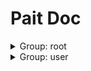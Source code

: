 # Pait Doc
<details><summary>Group: root</summary>

### Name: test_raise_tip



**Desc**:test pait raise tip

|Author|Status|func|summary|
|---|---|---|---|
|so1n|<font color=#DC143C>abandoned</font>|<abbr title="file:/home/so1n/github/pait/example/param_verify/starlette_example.py;line: 36">test_raise_tip</abbr>||
- Path: /api/raise_tip
- Method: POST
- Request:
    - Body Param

        |param name|type|default value|description|other|
        |---|---|---|---|---|
        |age|integer|**`Required`**|age|{'exclusiveMinimum': 1, 'exclusiveMaximum': 100}|
        |uid|integer|**`Required`**|user id|{'exclusiveMinimum': 10, 'exclusiveMaximum': 1000}|
        |user_name|string|**`Required`**|user name|{'maxLength': 4, 'minLength': 2}|
    - Header Param

        |param name|type|default value|description|other|
        |---|---|---|---|---|
        |content_type|string|**`Required`**|content-type||
- Response:

    - UserSuccessRespModel

        |status code|media type|description|
        |---|---|---|
        |200|application/json|success response|
        - Header
            {'cookie': 'xxx'}
        - Response Data

            |param name|type|default value|description|other|
            |---|---|---|---|---|
            |code|integer|0|api code||
            |data.age|integer|99|age|{'exclusiveMinimum': 1, 'exclusiveMaximum': 100}|
            |data.content_type|string|application/json|content-type||
            |data.uid|integer|666|user id|{'exclusiveMinimum': 10, 'exclusiveMaximum': 1000}|
            |data.user_name|string|mock_name|user name|{'maxLength': 10, 'minLength': 2}|
            |msg|string|success|api status msg||
        - Example Response Json Data

            ```json
            {
              "code": 0,
              "msg": "success",
              "data": {
                "uid": 666,
                "user_name": "mock_name",
                "age": 99,
                "sex": "man",
                "content_type": "application/json"
              }
            }
            ```

    - FailRespModel

        |status code|media type|description|
        |---|---|---|
        |200|application/json|fail response|
        - Response Data

            |param name|type|default value|description|other|
            |---|---|---|---|---|
            |code|integer|1|api code||
            |msg|string|fail|api status msg||
        - Example Response Json Data

            ```json
            {
              "code": 1,
              "msg": "fail"
            }
            ```


### Name: test_pait_model



**Desc**:Test Field

|Author|Status|func|summary|
|---|---|---|---|
|so1n|<font color=#00BFFF>test</font>|<abbr title="file:/home/so1n/github/pait/example/param_verify/starlette_example.py;line: 267">test_pait_model</abbr>||
- Path: /api/pait_model
- Method: POST
- Request:
    - Body Param

        |param name|type|default value|description|other|
        |---|---|---|---|---|
        |age|integer|**`Required`**|age|{'exclusiveMinimum': 1, 'exclusiveMaximum': 100}|
    - Header Param

        |param name|type|default value|description|other|
        |---|---|---|---|---|
        |user-agent|string|**`Required`**|user agent||
    - Query Param

        |param name|type|default value|description|other|
        |---|---|---|---|---|
        |uid|integer|**`Required`**|user id|{'exclusiveMinimum': 10, 'exclusiveMaximum': 1000}|
        |user_name|string|**`Required`**|user name|{'maxLength': 4, 'minLength': 2}|
- Response:

    - UserSuccessRespModel

        |status code|media type|description|
        |---|---|---|
        |200|application/json|success response|
        - Header
            {'cookie': 'xxx'}
        - Response Data

            |param name|type|default value|description|other|
            |---|---|---|---|---|
            |code|integer|0|api code||
            |data.age|integer|99|age|{'exclusiveMinimum': 1, 'exclusiveMaximum': 100}|
            |data.content_type|string|application/json|content-type||
            |data.uid|integer|666|user id|{'exclusiveMinimum': 10, 'exclusiveMaximum': 1000}|
            |data.user_name|string|mock_name|user name|{'maxLength': 10, 'minLength': 2}|
            |msg|string|success|api status msg||
        - Example Response Json Data

            ```json
            {
              "code": 0,
              "msg": "success",
              "data": {
                "uid": 666,
                "user_name": "mock_name",
                "age": 99,
                "sex": "man",
                "content_type": "application/json"
              }
            }
            ```

    - FailRespModel

        |status code|media type|description|
        |---|---|---|
        |200|application/json|fail response|
        - Response Data

            |param name|type|default value|description|other|
            |---|---|---|---|---|
            |code|integer|1|api code||
            |msg|string|fail|api status msg||
        - Example Response Json Data

            ```json
            {
              "code": 1,
              "msg": "fail"
            }
            ```


### Name: test_depend_contextmanager

|Author|Status|func|summary|
|---|---|---|---|
|so1n|<font color=#00BFFF>test</font>|<abbr title="file:/home/so1n/github/pait/example/param_verify/starlette_example.py;line: 315">test_depend_contextmanager</abbr>||
- Path: /api/check_depend_contextmanager
- Method: GET,HEAD
- Request:
    - Query Param

        |param name|type|default value|description|other|
        |---|---|---|---|---|
        |is_raise|boolean|False|None||
        |uid|integer|**`Required`**|user id|{'exclusiveMinimum': 10, 'exclusiveMaximum': 1000}|
- Response:

    - SuccessRespModel

        |status code|media type|description|
        |---|---|---|
        |200|application/json|success response|
        - Response Data

            |param name|type|default value|description|other|
            |---|---|---|---|---|
            |code|integer|0|api code||
            |msg|string|success|api status msg||
        - Example Response Json Data

            ```json
            {
              "code": 0,
              "msg": "success"
            }
            ```


### Name: test_depend_async_contextmanager

|Author|Status|func|summary|
|---|---|---|---|
|so1n|<font color=#00BFFF>test</font>|<abbr title="file:/home/so1n/github/pait/example/param_verify/starlette_example.py;line: 337">test_depend_async_contextmanager</abbr>||
- Path: /api/check_depend_async_contextmanager
- Method: GET,HEAD
- Request:
    - Query Param

        |param name|type|default value|description|other|
        |---|---|---|---|---|
        |is_raise|boolean|False|None||
        |uid|integer|**`Required`**|user id|{'exclusiveMinimum': 10, 'exclusiveMaximum': 1000}|
- Response:

    - SuccessRespModel

        |status code|media type|description|
        |---|---|---|
        |200|application/json|success response|
        - Response Data

            |param name|type|default value|description|other|
            |---|---|---|---|---|
            |code|integer|0|api code||
            |msg|string|success|api status msg||
        - Example Response Json Data

            ```json
            {
              "code": 0,
              "msg": "success"
            }
            ```


### Name: test_pre_depend_contextmanager

|Author|Status|func|summary|
|---|---|---|---|
|so1n|<font color=#00BFFF>test</font>|<abbr title="file:/home/so1n/github/pait/example/param_verify/starlette_example.py;line: 324">test_pre_depend_contextmanager</abbr>||
- Path: /api/check_pre_depend_contextmanager
- Method: GET,HEAD
- Request:
    - Query Param

        |param name|type|default value|description|other|
        |---|---|---|---|---|
        |is_raise|boolean|False|None||
        |uid|integer|**`Required`**|user id|{'exclusiveMinimum': 10, 'exclusiveMaximum': 1000}|
- Response:

    - SuccessRespModel

        |status code|media type|description|
        |---|---|---|
        |200|application/json|success response|
        - Response Data

            |param name|type|default value|description|other|
            |---|---|---|---|---|
            |code|integer|0|api code||
            |msg|string|success|api status msg||
        - Example Response Json Data

            ```json
            {
              "code": 0,
              "msg": "success"
            }
            ```


### Name: test_pre_depend_async_contextmanager

|Author|Status|func|summary|
|---|---|---|---|
|so1n|<font color=#00BFFF>test</font>|<abbr title="file:/home/so1n/github/pait/example/param_verify/starlette_example.py;line: 346">test_pre_depend_async_contextmanager</abbr>||
- Path: /api/check_pre_depend_async_contextmanager
- Method: GET,HEAD
- Request:
    - Query Param

        |param name|type|default value|description|other|
        |---|---|---|---|---|
        |is_raise|boolean|False|None||
        |uid|integer|**`Required`**|user id|{'exclusiveMinimum': 10, 'exclusiveMaximum': 1000}|
- Response:

    - SuccessRespModel

        |status code|media type|description|
        |---|---|---|
        |200|application/json|success response|
        - Response Data

            |param name|type|default value|description|other|
            |---|---|---|---|---|
            |code|integer|0|api code||
            |msg|string|success|api status msg||
        - Example Response Json Data

            ```json
            {
              "code": 0,
              "msg": "success"
            }
            ```


</details><details><summary>Group: user</summary>

### Name: test_get



**Desc**:Test Field

|Author|Status|func|summary|
|---|---|---|---|
|so1n|<font color=#32CD32>release</font>|<abbr title="file:/home/so1n/github/pait/example/param_verify/starlette_example.py;line: 95">test_get</abbr>||
- Path: /api/get/{age}
- Method: GET,HEAD
- Request:
    - Multiquery Param

        |param name|type|default value|description|other|
        |---|---|---|---|---|
        |multi_user_name|array|**`Required`**|user name|{'maxLength': 4, 'minLength': 2, 'items': {'type': 'string', 'minLength': 2, 'maxLength': 4}}|
    - Path Param

        |param name|type|default value|description|other|
        |---|---|---|---|---|
        |age|integer|**`Required`**|age||
    - Query Param

        |param name|type|default value|description|other|
        |---|---|---|---|---|
        |email|string|example@xxx.com|user email||
        |sex|enum|Only choose from: `man`,`woman`|sex|{'enum': ['man', 'woman']}|
        |uid|integer|**`Required`**|user id|{'exclusiveMinimum': 10, 'exclusiveMaximum': 1000}|
        |user_name|string|**`Required`**|user name|{'maxLength': 4, 'minLength': 2}|
- Response:

    - UserSuccessRespModel2

        |status code|media type|description|
        |---|---|---|
        |200|application/json|success response|
        - Header
            {'cookie': 'xxx'}
        - Response Data

            |param name|type|default value|description|other|
            |---|---|---|---|---|
            |code|integer|0|api code||
            |data.age|integer|**`Required`**|age|{'exclusiveMinimum': 1, 'exclusiveMaximum': 100, 'example': 99}|
            |data.email|string|**`Required`**|user email|{'example': 'example@so1n.me'}|
            |data.multi_user_name|array|**`Required`**|user name|{'maxLength': 4, 'minLength': 2, 'example': ('mock_name',), 'items': {'type': 'string', 'minLength': 2, 'maxLength': 4}}|
            |data.uid|integer|**`Required`**|user id|{'exclusiveMinimum': 10, 'exclusiveMaximum': 1000, 'example': 666}|
            |data.user_name|string|**`Required`**|user name|{'maxLength': 10, 'minLength': 2, 'example': 'mock_name'}|
            |msg|string|success|api status msg||
        - Example Response Json Data

            ```json
            {
              "code": 0,
              "msg": "success",
              "data": {
                "uid": 666,
                "user_name": "mock_name",
                "multi_user_name": [],
                "sex": "man",
                "age": 99,
                "email": "example@so1n.me"
              }
            }
            ```

    - FailRespModel

        |status code|media type|description|
        |---|---|---|
        |200|application/json|fail response|
        - Response Data

            |param name|type|default value|description|other|
            |---|---|---|---|---|
            |code|integer|1|api code||
            |msg|string|fail|api status msg||
        - Example Response Json Data

            ```json
            {
              "code": 1,
              "msg": "fail"
            }
            ```


### Name: test_mock



**Desc**:Test Field

|Author|Status|func|summary|
|---|---|---|---|
|so1n|<font color=#32CD32>release</font>|<abbr title="file:/home/so1n/github/pait/example/param_verify/starlette_example.py;line: 127">test_mock</abbr>||
- Path: /api/mock/{age}
- Method: GET,HEAD
- Request:
    - Multiquery Param

        |param name|type|default value|description|other|
        |---|---|---|---|---|
        |multi_user_name|array|**`Required`**|user name|{'maxLength': 4, 'minLength': 2, 'items': {'type': 'string', 'minLength': 2, 'maxLength': 4}}|
    - Path Param

        |param name|type|default value|description|other|
        |---|---|---|---|---|
        |age|integer|**`Required`**|age||
    - Query Param

        |param name|type|default value|description|other|
        |---|---|---|---|---|
        |email|string|example@xxx.com|user email||
        |sex|enum|Only choose from: `man`,`woman`|sex|{'enum': ['man', 'woman']}|
        |uid|integer|**`Required`**|user id|{'exclusiveMinimum': 10, 'exclusiveMaximum': 1000}|
        |user_name|string|**`Required`**|user name|{'maxLength': 4, 'minLength': 2}|
- Response:

    - UserSuccessRespModel2

        |status code|media type|description|
        |---|---|---|
        |200|application/json|success response|
        - Header
            {'cookie': 'xxx'}
        - Response Data

            |param name|type|default value|description|other|
            |---|---|---|---|---|
            |code|integer|0|api code||
            |data.age|integer|**`Required`**|age|{'exclusiveMinimum': 1, 'exclusiveMaximum': 100, 'example': 99}|
            |data.email|string|**`Required`**|user email|{'example': 'example@so1n.me'}|
            |data.multi_user_name|array|**`Required`**|user name|{'maxLength': 4, 'minLength': 2, 'example': ('mock_name',), 'items': {'type': 'string', 'minLength': 2, 'maxLength': 4}}|
            |data.uid|integer|**`Required`**|user id|{'exclusiveMinimum': 10, 'exclusiveMaximum': 1000, 'example': 666}|
            |data.user_name|string|**`Required`**|user name|{'maxLength': 10, 'minLength': 2, 'example': 'mock_name'}|
            |msg|string|success|api status msg||
        - Example Response Json Data

            ```json
            {
              "code": 0,
              "msg": "success",
              "data": {
                "uid": 666,
                "user_name": "mock_name",
                "multi_user_name": [],
                "sex": "man",
                "age": 99,
                "email": "example@so1n.me"
              }
            }
            ```

    - FailRespModel

        |status code|media type|description|
        |---|---|---|
        |200|application/json|fail response|
        - Response Data

            |param name|type|default value|description|other|
            |---|---|---|---|---|
            |code|integer|1|api code||
            |msg|string|fail|api status msg||
        - Example Response Json Data

            ```json
            {
              "code": 1,
              "msg": "fail"
            }
            ```


### Name: test_check_param



**Desc**:Test check param

|Author|Status|func|summary|
|---|---|---|---|
|so1n|<font color=#32CD32>release</font>|<abbr title="file:/home/so1n/github/pait/example/param_verify/starlette_example.py;line: 160">test_check_param</abbr>||
- Path: /api/check_param
- Method: GET,HEAD
- Request:
    - Query Param

        |param name|type|default value|description|other|
        |---|---|---|---|---|
        |age|integer|**`Required`**|age|{'exclusiveMinimum': 1, 'exclusiveMaximum': 100}|
        |alias_user_name|string|None|user name|{'maxLength': 4, 'minLength': 2}|
        |birthday|string|None|birthday||
        |email|string|example@xxx.com|user email||
        |sex|enum|Only choose from: `man`,`woman`|sex|{'enum': ['man', 'woman']}|
        |uid|integer|**`Required`**|user id|{'exclusiveMinimum': 10, 'exclusiveMaximum': 1000}|
        |user_name|string|None|user name|{'maxLength': 4, 'minLength': 2}|
- Response:

    - UserSuccessRespModel2

        |status code|media type|description|
        |---|---|---|
        |200|application/json|success response|
        - Header
            {'cookie': 'xxx'}
        - Response Data

            |param name|type|default value|description|other|
            |---|---|---|---|---|
            |code|integer|0|api code||
            |data.age|integer|**`Required`**|age|{'exclusiveMinimum': 1, 'exclusiveMaximum': 100, 'example': 99}|
            |data.email|string|**`Required`**|user email|{'example': 'example@so1n.me'}|
            |data.multi_user_name|array|**`Required`**|user name|{'maxLength': 4, 'minLength': 2, 'example': ('mock_name',), 'items': {'type': 'string', 'minLength': 2, 'maxLength': 4}}|
            |data.uid|integer|**`Required`**|user id|{'exclusiveMinimum': 10, 'exclusiveMaximum': 1000, 'example': 666}|
            |data.user_name|string|**`Required`**|user name|{'maxLength': 10, 'minLength': 2, 'example': 'mock_name'}|
            |msg|string|success|api status msg||
        - Example Response Json Data

            ```json
            {
              "code": 0,
              "msg": "success",
              "data": {
                "uid": 666,
                "user_name": "mock_name",
                "multi_user_name": [],
                "sex": "man",
                "age": 99,
                "email": "example@so1n.me"
              }
            }
            ```

    - FailRespModel

        |status code|media type|description|
        |---|---|---|
        |200|application/json|fail response|
        - Response Data

            |param name|type|default value|description|other|
            |---|---|---|---|---|
            |code|integer|1|api code||
            |msg|string|fail|api status msg||
        - Example Response Json Data

            ```json
            {
              "code": 1,
              "msg": "fail"
            }
            ```


### Name: test_check_resp



**Desc**:Test check param

|Author|Status|func|summary|
|---|---|---|---|
|so1n|<font color=#32CD32>release</font>|<abbr title="file:/home/so1n/github/pait/example/param_verify/starlette_example.py;line: 195">test_check_resp</abbr>||
- Path: /api/check_resp
- Method: GET,HEAD
- Request:
    - Query Param

        |param name|type|default value|description|other|
        |---|---|---|---|---|
        |age|integer|**`Required`**|age|{'exclusiveMinimum': 1, 'exclusiveMaximum': 100}|
        |display_age|integer|0|display_age||
        |email|string|example@xxx.com|user email||
        |uid|integer|**`Required`**|user id|{'exclusiveMinimum': 10, 'exclusiveMaximum': 1000}|
        |user_name|string|None|user name|{'maxLength': 4, 'minLength': 2}|
- Response:

    - UserSuccessRespModel3

        |status code|media type|description|
        |---|---|---|
        |200|application/json|success response|
        - Header
            {'cookie': 'xxx'}
        - Response Data

            |param name|type|default value|description|other|
            |---|---|---|---|---|
            |code|integer|0|api code||
            |data.age|integer|**`Required`**|age|{'exclusiveMinimum': 1, 'exclusiveMaximum': 100}|
            |data.email|string|**`Required`**|user email||
            |data.uid|integer|**`Required`**|user id|{'exclusiveMinimum': 10, 'exclusiveMaximum': 1000}|
            |data.user_name|string|**`Required`**|user name|{'maxLength': 4, 'minLength': 2}|
            |msg|string|success|api status msg||
        - Example Response Json Data

            ```json
            {
              "code": 0,
              "msg": "success",
              "data": {
                "uid": 0,
                "user_name": "",
                "age": 0,
                "email": ""
              }
            }
            ```

    - FailRespModel

        |status code|media type|description|
        |---|---|---|
        |200|application/json|fail response|
        - Response Data

            |param name|type|default value|description|other|
            |---|---|---|---|---|
            |code|integer|1|api code||
            |msg|string|fail|api status msg||
        - Example Response Json Data

            ```json
            {
              "code": 1,
              "msg": "fail"
            }
            ```


### Name: test_post



**Desc**:Test Method:Post Pydantic Model

|Author|Status|func|summary|
|---|---|---|---|
|so1n|<font color=#32CD32>release</font>|<abbr title="file:/home/so1n/github/pait/example/param_verify/starlette_example.py;line: 55">test_post</abbr>||
- Path: /api/post
- Method: POST
- Request:
    - Body Param

        |param name|type|default value|description|other|
        |---|---|---|---|---|
        |age|integer|**`Required`**|age|{'exclusiveMinimum': 1, 'exclusiveMaximum': 100}|
        |sex|enum|Only choose from: `man`,`woman`|sex|{'enum': ['man', 'woman']}|
        |uid|integer|**`Required`**|user id|{'exclusiveMinimum': 10, 'exclusiveMaximum': 1000}|
        |user_name|string|**`Required`**|user name|{'maxLength': 4, 'minLength': 2}|
    - Header Param

        |param name|type|default value|description|other|
        |---|---|---|---|---|
        |Content-Type|string|**`Required`**|content-type||
- Response:

    - UserSuccessRespModel

        |status code|media type|description|
        |---|---|---|
        |200|application/json|success response|
        - Header
            {'cookie': 'xxx'}
        - Response Data

            |param name|type|default value|description|other|
            |---|---|---|---|---|
            |code|integer|0|api code||
            |data.age|integer|99|age|{'exclusiveMinimum': 1, 'exclusiveMaximum': 100}|
            |data.content_type|string|application/json|content-type||
            |data.uid|integer|666|user id|{'exclusiveMinimum': 10, 'exclusiveMaximum': 1000}|
            |data.user_name|string|mock_name|user name|{'maxLength': 10, 'minLength': 2}|
            |msg|string|success|api status msg||
        - Example Response Json Data

            ```json
            {
              "code": 0,
              "msg": "success",
              "data": {
                "uid": 666,
                "user_name": "mock_name",
                "age": 99,
                "sex": "man",
                "content_type": "application/json"
              }
            }
            ```

    - FailRespModel

        |status code|media type|description|
        |---|---|---|
        |200|application/json|fail response|
        - Response Data

            |param name|type|default value|description|other|
            |---|---|---|---|---|
            |code|integer|1|api code||
            |msg|string|fail|api status msg||
        - Example Response Json Data

            ```json
            {
              "code": 1,
              "msg": "fail"
            }
            ```


### Name: test_depend



**Desc**:Test Method:Post request, Pydantic Model

|Author|Status|func|summary|
|---|---|---|---|
|so1n|<font color=#32CD32>release</font>|<abbr title="file:/home/so1n/github/pait/example/param_verify/starlette_example.py;line: 76">test_depend</abbr>||
- Path: /api/depend
- Method: POST
- Request:
    - Body Param

        |param name|type|default value|description|other|
        |---|---|---|---|---|
        |age|integer|**`Required`**|age|{'exclusiveMinimum': 1, 'exclusiveMaximum': 100}|
    - Header Param

        |param name|type|default value|description|other|
        |---|---|---|---|---|
        |user-agent|string|**`Required`**|user agent||
    - Query Param

        |param name|type|default value|description|other|
        |---|---|---|---|---|
        |uid|integer|**`Required`**|user id|{'exclusiveMinimum': 10, 'exclusiveMaximum': 1000}|
        |user_name|string|**`Required`**|user name|{'maxLength': 4, 'minLength': 2}|
- Response:

    - UserSuccessRespModel

        |status code|media type|description|
        |---|---|---|
        |200|application/json|success response|
        - Header
            {'cookie': 'xxx'}
        - Response Data

            |param name|type|default value|description|other|
            |---|---|---|---|---|
            |code|integer|0|api code||
            |data.age|integer|99|age|{'exclusiveMinimum': 1, 'exclusiveMaximum': 100}|
            |data.content_type|string|application/json|content-type||
            |data.uid|integer|666|user id|{'exclusiveMinimum': 10, 'exclusiveMaximum': 1000}|
            |data.user_name|string|mock_name|user name|{'maxLength': 10, 'minLength': 2}|
            |msg|string|success|api status msg||
        - Example Response Json Data

            ```json
            {
              "code": 0,
              "msg": "success",
              "data": {
                "uid": 666,
                "user_name": "mock_name",
                "age": 99,
                "sex": "man",
                "content_type": "application/json"
              }
            }
            ```

    - FailRespModel

        |status code|media type|description|
        |---|---|---|
        |200|application/json|fail response|
        - Response Data

            |param name|type|default value|description|other|
            |---|---|---|---|---|
            |code|integer|1|api code||
            |msg|string|fail|api status msg||
        - Example Response Json Data

            ```json
            {
              "code": 1,
              "msg": "fail"
            }
            ```


### Name: test_other_field

|Author|Status|func|summary|
|---|---|---|---|
|so1n|<font color=#32CD32>release</font>|<abbr title="file:/home/so1n/github/pait/example/param_verify/starlette_example.py;line: 238">test_other_field</abbr>||
- Path: /api/other_field
- Method: POST
- Request:
    - Cookie Param

        |param name|type|default value|description|other|
        |---|---|---|---|---|
        |cookie|object|**`Required`**|cookie||
    - File Param

        |param name|type|default value|description|other|
        |---|---|---|---|---|
        |upload_file|PydanticUndefined|**`Required`**|upload file||
    - Form Param

        |param name|type|default value|description|other|
        |---|---|---|---|---|
        |a|string|**`Required`**|form data||
        |b|string|**`Required`**|form data||
    - Multiform Param

        |param name|type|default value|description|other|
        |---|---|---|---|---|
        |c|array|**`Required`**|form data|{'items': {'type': 'string'}}|
- Response:


### Name: test_same_alias

|Author|Status|func|summary|
|---|---|---|---|
|so1n|<font color=#32CD32>release</font>|<abbr title="file:/home/so1n/github/pait/example/param_verify/starlette_example.py;line: 226">test_same_alias</abbr>||
- Path: /api/same_alias
- Method: GET,HEAD
- Request:
    - Header Param

        |param name|type|default value|description|other|
        |---|---|---|---|---|
        |token|string||None||
    - Query Param

        |param name|type|default value|description|other|
        |---|---|---|---|---|
        |token|string||None||
- Response:


### Name: TestCbv.get



**Desc**:Text Pydantic Model and Field

|Author|Status|func|summary|
|---|---|---|---|
|so1n|<font color=#32CD32>release</font>|<abbr title="file:/home/so1n/github/pait/example/param_verify/starlette_example.py;line: 278">TestCbv.get</abbr>||
- Path: /api/cbv
- Method: get
- Request:
    - Header Param

        |param name|type|default value|description|other|
        |---|---|---|---|---|
        |user-agent|string|**`Required`**|ua||
    - Query Param

        |param name|type|default value|description|other|
        |---|---|---|---|---|
        |age|integer|**`Required`**|age|{'exclusiveMinimum': 1, 'exclusiveMaximum': 100}|
        |email|string|example@xxx.com|user email||
        |uid|integer|**`Required`**|user id|{'exclusiveMinimum': 10, 'exclusiveMaximum': 1000}|
        |user_name|string|**`Required`**|user name|{'maxLength': 4, 'minLength': 2}|
- Response:

    - UserSuccessRespModel2

        |status code|media type|description|
        |---|---|---|
        |200|application/json|success response|
        - Header
            {'cookie': 'xxx'}
        - Response Data

            |param name|type|default value|description|other|
            |---|---|---|---|---|
            |code|integer|0|api code||
            |data.age|integer|**`Required`**|age|{'exclusiveMinimum': 1, 'exclusiveMaximum': 100, 'example': 99}|
            |data.email|string|**`Required`**|user email|{'example': 'example@so1n.me'}|
            |data.multi_user_name|array|**`Required`**|user name|{'maxLength': 4, 'minLength': 2, 'example': ('mock_name',), 'items': {'type': 'string', 'minLength': 2, 'maxLength': 4}}|
            |data.uid|integer|**`Required`**|user id|{'exclusiveMinimum': 10, 'exclusiveMaximum': 1000, 'example': 666}|
            |data.user_name|string|**`Required`**|user name|{'maxLength': 10, 'minLength': 2, 'example': 'mock_name'}|
            |msg|string|success|api status msg||
        - Example Response Json Data

            ```json
            {
              "code": 0,
              "msg": "success",
              "data": {
                "uid": 666,
                "user_name": "mock_name",
                "multi_user_name": [],
                "sex": "man",
                "age": 99,
                "email": "example@so1n.me"
              }
            }
            ```

    - FailRespModel

        |status code|media type|description|
        |---|---|---|
        |200|application/json|fail response|
        - Response Data

            |param name|type|default value|description|other|
            |---|---|---|---|---|
            |code|integer|1|api code||
            |msg|string|fail|api status msg||
        - Example Response Json Data

            ```json
            {
              "code": 1,
              "msg": "fail"
            }
            ```


### Name: TestCbv.post



**Desc**:test cbv post method

|Author|Status|func|summary|
|---|---|---|---|
|so1n|<font color=#32CD32>release</font>|<abbr title="file:/home/so1n/github/pait/example/param_verify/starlette_example.py;line: 296">TestCbv.post</abbr>||
- Path: /api/cbv
- Method: post
- Request:
    - Body Param

        |param name|type|default value|description|other|
        |---|---|---|---|---|
        |age|integer|**`Required`**|age|{'exclusiveMinimum': 1, 'exclusiveMaximum': 100}|
        |uid|integer|**`Required`**|user id|{'exclusiveMinimum': 10, 'exclusiveMaximum': 1000}|
        |user_name|string|**`Required`**|user name|{'maxLength': 4, 'minLength': 2}|
    - Header Param

        |param name|type|default value|description|other|
        |---|---|---|---|---|
        |user-agent|string|**`Required`**|ua||
- Response:

    - UserSuccessRespModel

        |status code|media type|description|
        |---|---|---|
        |200|application/json|success response|
        - Header
            {'cookie': 'xxx'}
        - Response Data

            |param name|type|default value|description|other|
            |---|---|---|---|---|
            |code|integer|0|api code||
            |data.age|integer|99|age|{'exclusiveMinimum': 1, 'exclusiveMaximum': 100}|
            |data.content_type|string|application/json|content-type||
            |data.uid|integer|666|user id|{'exclusiveMinimum': 10, 'exclusiveMaximum': 1000}|
            |data.user_name|string|mock_name|user name|{'maxLength': 10, 'minLength': 2}|
            |msg|string|success|api status msg||
        - Example Response Json Data

            ```json
            {
              "code": 0,
              "msg": "success",
              "data": {
                "uid": 666,
                "user_name": "mock_name",
                "age": 99,
                "sex": "man",
                "content_type": "application/json"
              }
            }
            ```

    - FailRespModel

        |status code|media type|description|
        |---|---|---|
        |200|application/json|fail response|
        - Response Data

            |param name|type|default value|description|other|
            |---|---|---|---|---|
            |code|integer|1|api code||
            |msg|string|fail|api status msg||
        - Example Response Json Data

            ```json
            {
              "code": 1,
              "msg": "fail"
            }
            ```


</details>
